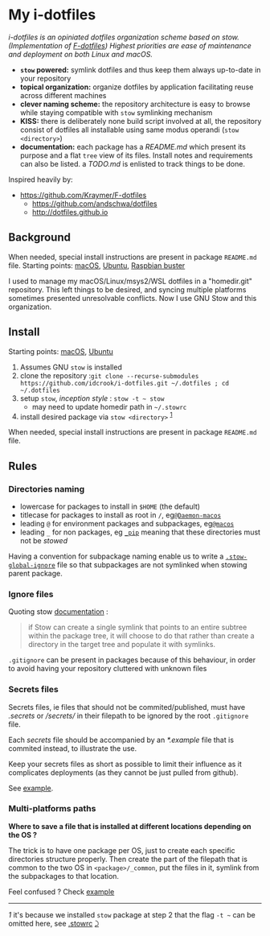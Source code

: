 My i-dotfiles
=============

*i-dotfiles is an opiniated dotfiles organization scheme based on stow. (Implementation of [F-dotfiles](https://github.com/Kraymer/F-dotfiles)\) Highest priorities are ease of maintenance and deployment on both Linux and macOS.*

-	**`stow` powered:** symlink dotfiles and thus keep them always up-to-date in your repository
-	**topical organization:** organize dotfiles by application facilitating reuse across different machines
-	**clever naming scheme:** the repository architecture is easy to browse while staying compatible with `stow` symlinking mechanism
-	**KISS:** there is deliberately none build script involved at all, the repository consist of dotfiles all installable using same modus operandi (`stow <directory>`\)
-	**documentation:** each package has a *README.md* which present its purpose and a flat `tree` view of its files. Install notes and requirements can also be listed. a *TODO.md* is enlisted to track things to be done.

Inspired heavily by:

-	https://github.com/Kraymer/F-dotfiles
	-	https://github.com/andschwa/dotfiles
	-	http://dotfiles.github.io

Background
----------

When needed, special install instructions are present in package `README.md` file. Starting points: [macOS](%40macos/README-macos.md), [Ubuntu](%40ubuntu/README-Ubuntu.md), [Raspbian buster](%40ubuntu/README-Raspbian.md)

I used to manage my macOS/Linux/msys2/WSL dotfiles in a "homedir.git" repository. This left things to be desired, and syncing multiple platforms sometimes presented unresolvable conflicts. Now I use GNU Stow and this organization.

Install
-------

Starting points: [macOS](%40macos/README-macos.md), [Ubuntu](%40ubuntu/README-Ubuntu.md)

1.	Assumes GNU `stow` is installed
2.	clone the repository :`git clone --recurse-submodules https://github.com/idcrook/i-dotfiles.git ~/.dotfiles ; cd ~/.dotfiles`
3.	setup `stow`, *inception style* : `stow -t ~ stow`
	-	may need to update homedir path in `~/.stowrc`
4.	install desired package via `stow <directory>` <sup id="a1">[1](#f1)</sup>

When needed, special install instructions are present in package `README.md` file.

Rules
-----

### Directories naming

-	lowercase for packages to install in `$HOME` (the default)
-	titlecase for packages to install as root in `/`, eg[`@Daemon-macos`](https://github.com/Kraymer/F-dotfiles/blob/master/attic/@Daemon-osx)
-	leading `@` for environment packages and subpackages, eg[`@macos`](https://github.com/idcrook/i-dotfiles/blob/master/%40macos/)
-	leading `_` for non packages, eg [`_pip`](https://github.com/idcrook/i-dotfiles/blob/master/_pip) meaning that these directories must not be *stowed*

Having a convention for subpackage naming enable us to write a [`.stow-global-ignore`](https://github.com/idcrook/i-dotfiles/blob/master/stow/.stow-global-ignore#L6) file so that subpackages are not symlinked when stowing parent package.

### Ignore files

Quoting stow [documentation](https://www.gnu.org/software/stow/manual/html_node/Installing-Packages.html#Installing-Packages) :

> if Stow can create a single symlink that points to an entire subtree within the package tree, it will choose to do that rather than create a directory in the target tree and populate it with symlinks.

`.gitignore` can be present in packages because of this behaviour, in order to avoid having your repository cluttered with unknown files

### Secrets files

Secrets files, ie files that should not be commited/published, must have *.secrets* or */secrets/* in their filepath to be ignored by the root `.gitignore` file.

Each *secrets* file should be accompanied by an *\*.example* file that is commited instead, to illustrate the use.

Keep your secrets files as short as possible to limit their influence as it complicates deployments (as they cannot be just pulled from github).

See [example](https://github.com/idcrook/i-dotfiles/blob/master/git/.config/git/config.secrets.example).

### Multi-platforms paths

**Where to save a file that is installed at different locations depending on the OS ?**

The trick is to have one package per OS, just to create each specific directories structure properly. Then create the part of the filepath that is common to the two OS in `<package>/_common`, put the files in it, symlink from the subpackages to that location.

Feel confused ? Check [example](https://github.com/Kraymer/F-dotfiles/tree/master/_sublime_text_3/%40linux/.config/sublime-text-3)

---

<i id="f1">1</i> it's because we installed `stow` package at step 2 that the flag `-t ~` can be omitted here, see [.stowrc](https://github.com/idcrook/i-dotfiles/blob/master/stow/.stowrc) [⤸](#a1)
